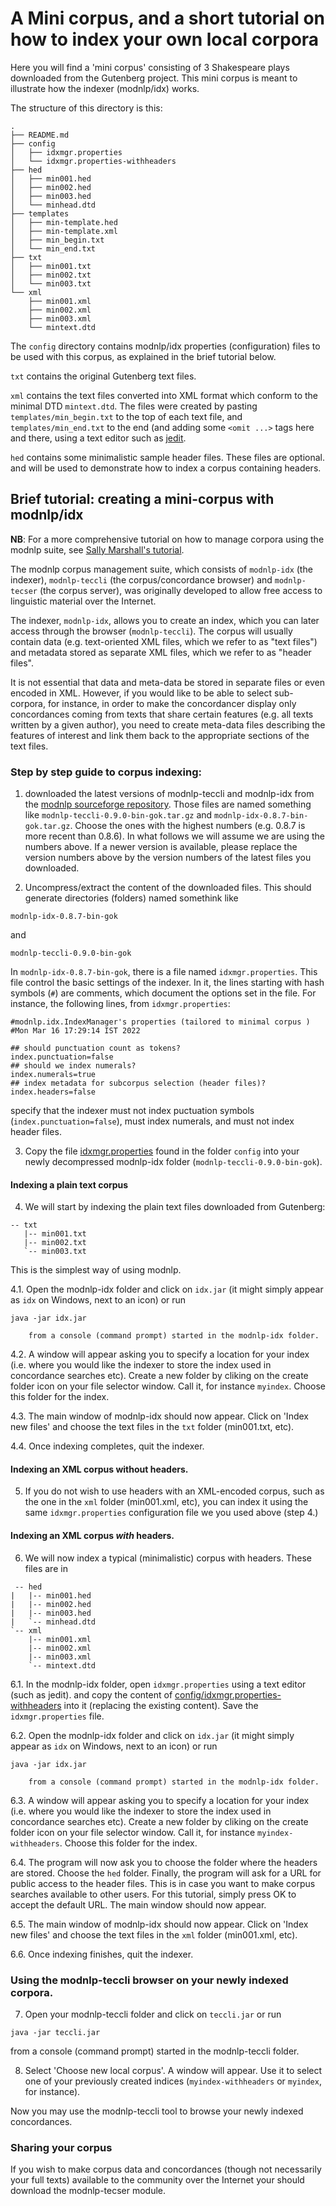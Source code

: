 # A Mini corpus, and a short tutorial on how to index your own local corpora

Here you will find a 'mini corpus' consisting of 3 Shakespeare plays
downloaded from the Gutenberg project. This mini corpus is meant to
illustrate how the indexer (modnlp/idx) works. 

The structure of this directory is this:

```console
.
├── README.md
├── config
│   ├── idxmgr.properties
│   └── idxmgr.properties-withheaders
├── hed
│   ├── min001.hed
│   ├── min002.hed
│   ├── min003.hed
│   └── minhead.dtd
├── templates
│   ├── min-template.hed
│   ├── min-template.xml
│   ├── min_begin.txt
│   └── min_end.txt
├── txt
│   ├── min001.txt
│   ├── min002.txt
│   └── min003.txt
└── xml
    ├── min001.xml
    ├── min002.xml
    ├── min003.xml
    └── mintext.dtd

```

The `config` directory contains modnlp/idx properties (configuration)
files to be used with this corpus, as explained in the brief tutorial
below. 

`txt` contains the original Gutenberg text files. 

`xml` contains the text files converted into XML format which conform
to the minimal DTD `mintext.dtd`. The files were created by pasting
`templates/min_begin.txt` to the top of each text file, and `templates/min_end.txt`
to the end (and adding some `<omit ...>` tags here and there, using a
text editor such as [jedit](http://www.jedit.org/). 

`hed` contains some minimalistic sample header files. These files are
optional. and will be used to demonstrate how to index a corpus
containing headers. 

## Brief tutorial: creating a mini-corpus with modnlp/idx

**NB**: For a more comprehensive tutorial on how to manage corpora using
the modnlp suite, see [Sally Marshall's tutorial](http://modnlp.sourceforge.net/doc/tutorials/SallyMarshall-CorpusBuildingwithTECToolsDec2011.pdf).

The modnlp corpus management suite, which consists of `modnlp-idx`
(the indexer), `modnlp-teccli` (the corpus/concordance browser) and
`modnlp-tecser` (the corpus server), was originally developed to
allow free access to linguistic material over the Internet.

The indexer, `modnlp-idx`, allows you to create an index, which you can
later access through the browser (`modnlp-teccli`). The corpus
will usually contain data (e.g. text-oriented XML files, which we
refer to as "text files") and metadata stored as separate
XML files, which we refer to as "header files". 

It is not essential that data and meta-data be stored in separate
files or even encoded in XML. However, if you would like to be able to
select sub-corpora, for instance, in order to make the concordancer
display only concordances coming from texts that share certain
features (e.g. all texts written by a given author), you need to
create meta-data files describing the features of interest and link
them back to the appropriate sections of the text files.

### Step by step guide to corpus indexing:

1. downloaded the latest versions of modnlp-teccli and modnlp-idx from
   the [modnlp sourceforge
   repository](https://sourceforge.net/projects/modnlp/files/). Those
   files are named something like `modnlp-teccli-0.9.0-bin-gok.tar.gz`
   and `modnlp-idx-0.8.7-bin-gok.tar.gz`. Choose the ones with the
   highest numbers (e.g. 0.8.7 is more recent than 0.8.6). In what
   follows we will assume we are using the numbers above. If a newer
   version is available, please replace the version numbers above by
   the version numbers of the latest files you downloaded.

2. Uncompress/extract the content of the downloaded files. This should
   generate directories (folders) named somethink like

`modnlp-idx-0.8.7-bin-gok`

and 

`modnlp-teccli-0.9.0-bin-gok`

  In `modnlp-idx-0.8.7-bin-gok`, there is a file named
  `idxmgr.properties`. This file control the basic settings of the
  indexer. In it, the lines starting with hash symbols (`#`) are
  comments, which document the options set in the file. For instance,
  the following lines, from `idxmgr.properties`:

```properties
#modnlp.idx.IndexManager's properties (tailored to minimal corpus )
#Mon Mar 16 17:29:14 IST 2022

## should punctuation count as tokens?
index.punctuation=false
## should we index numerals?
index.numerals=true
## index metadata for subcorpus selection (header files)?
index.headers=false
```

  specify that the indexer must not index puctuation symbols
  (```index.punctuation=false```), must index numerals, and must not
  index header files.

3. Copy the file [idxmgr.properties](config/idxmgr.properties) found
   in the folder `config` into your newly decompressed modnlp-idx
   folder (`modnlp-teccli-0.9.0-bin-gok`).

#### Indexing a plain text corpus 

4. We will start by indexing the plain text files downloaded from
   Gutenberg:

```console
-- txt
   |-- min001.txt
   |-- min002.txt
   `-- min003.txt
```

This is the simplest way of using modnlp.

4.1. Open the modnlp-idx folder and click on `idx.jar` (it might
     simply appear as `idx` on Windows, next to an icon) or run

```console
java -jar idx.jar
```
        from a console (command prompt) started in the modnlp-idx folder. 

4.2. A window will appear asking you to specify a location for your
     index (i.e. where you would like the indexer to store the index
     used in concordance searches etc). Create a new folder by cliking
     on the create folder icon on your file selector window.  Call it,
     for instance `myindex`. Choose this folder for the index.

4.3. The main window of modnlp-idx should now appear. Click on 'Index
     new files' and choose the text files in the `txt` folder
     (min001.txt, etc).

4.4. Once indexing completes, quit the indexer. 

#### Indexing an XML corpus without headers.

5. If you do not wish to use headers with an XML-encoded corpus, such
   as the one in the `xml` folder (min001.xml, etc), you can index it
   using the same `idxmgr.properties` configuration file we you used
   above (step 4.)

#### Indexing an XML corpus *with* headers.

6. We will now index a typical (minimalistic) corpus with
   headers. These files are in 
   
```console
 -- hed
|   |-- min001.hed
|   |-- min002.hed
|   |-- min003.hed
|   `-- minhead.dtd
`-- xml
    |-- min001.xml
    |-- min002.xml
    |-- min003.xml
    `-- mintext.dtd
```

6.1. In the modnlp-idx folder, open `idxmgr.properties` using a text editor (such as jedit). and
   copy the content of
   [config/idxmgr.properties-withheaders](idxmgr.properties-withheaders)
   into it (replacing the existing content). Save the `idxmgr.properties` file.
   
6.2. Open the modnlp-idx folder and click on `idx.jar` (it might
     simply appear as `idx` on Windows, next to an icon) or run

```console
java -jar idx.jar
```
        from a console (command prompt) started in the modnlp-idx folder. 

6.3. A window will appear asking you to specify a location for your
     index (i.e. where you would like the indexer to store the index
     used in concordance searches etc). Create a new folder by cliking
     on the create folder icon on your file selector window.  Call it,
     for instance `myindex-withheaders`. Choose this folder for the index.

6.4. The program will now ask you to choose the folder where the
     headers are stored. Choose the `hed` folder. Finally, the program
     will ask for a URL for public access to the header files. This is
     in case you want to make corpus searches available to other
     users. For this tutorial, simply press OK to accept the default
     URL. The main window should now appear.
     
6.5. The main window of modnlp-idx should now appear. Click on 'Index
     new files' and choose the text files in the `xml` folder
     (min001.xml, etc).

6.6. Once indexing finishes, quit the indexer. 


### Using the modnlp-teccli browser on your newly indexed corpora.

7. Open your modnlp-teccli folder and click on `teccli.jar`
   or run

```console
java -jar teccli.jar
```
   from a console (command prompt) started in the modnlp-teccli folder. 

8. Select 'Choose new local corpus'. A window will appear. Use it to
   select one of your previously created indices
   (`myindex-withheaders` or `myindex`, for instance).

Now you may use the modnlp-teccli tool to browse your newly indexed
concordances.

### Sharing your corpus

If you wish to make corpus data and concordances (though not
necessarily your full texts) available to the community over the
Internet your should download the modnlp-tecser module. 
